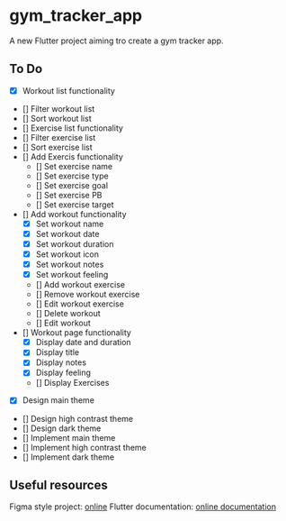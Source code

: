 # gym_tracker_app

A new Flutter project aiming tro create a gym tracker app.

## To Do

- [x] Workout list functionality
- [] Filter workout list
- [] Sort workout list
- [] Exercise list functionality
- [] Filter exercise list
- [] Sort exercise list
- [] Add Exercis functionality
  - [] Set exercise name
  - [] Set exercise type
  - [] Set exercise goal
  - [] Set exercise PB
  - [] Set exercise target
- [] Add workout functionality
  - [x] Set workout name
  - [x] Set workout date
  - [x] Set workout duration
  - [x] Set workout icon
  - [x] Set workout notes
  - [x] Set workout feeling
  - [] Add workout exercise
  - [] Remove workout exercise
  - [] Edit workout exercise
  - [] Delete workout
  - [] Edit workout
- [] Workout page functionality
  - [x] Display date and duration
  - [x] Display title
  - [x] Display notes
  - [x] Display feeling
  - [] Display Exercises
- [x] Design main theme
- [] Design high contrast theme
- [] Design dark theme
- [] Implement main theme
- [] Implement high contrast theme
- [] Implement dark theme

## Useful resources

Figma style project: [online](https://www.figma.com/design/GhKSjuXSN8T4NgYQ7RDnpd/gym_tracker_app?node-id=0-1&t=fKUfm5YFsVZUDT3P-0)
Flutter documentation: [online documentation](https://flutter.dev/docs)
